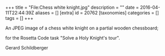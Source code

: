 +++
title = "File:Chess white knight.jpg"
description = ""
date = 2016-04-11T22:44:39Z
aliases = []
[extra]
id = 20762
[taxonomies]
categories = []
tags = []
+++

An JPEG image of a chess white knight on a partial wooden chessboard;

for the Rosetta Code task "Solve a Holy Knight's tour".

Gerard Schildberger
